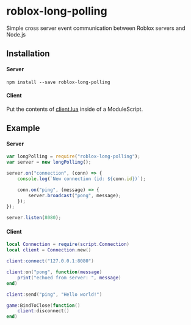 # roblox-long-polling

Simple cross server event communication between Roblox servers and Node.js

## Installation

#### Server
```
npm install --save roblox-long-polling
```

#### Client

Put the contents of [client.lua](https://github.com/Reselim/roblox-long-polling/blob/master/client.lua) inside of a ModuleScript.

## Example

#### Server

```js
var longPolling = require("roblox-long-polling");
var server = new longPolling();

server.on("connection", (conn) => {
	console.log(`New connection (id: ${conn.id})`);

	conn.on("ping", (message) => {
		server.broadcast("pong", message);
	});
});

server.listen(8080);
```

#### Client

```lua
local Connection = require(script.Connection)
local client = Connection.new()

client:connect("127.0.0.1:8080")

client:on("pong", function(message)
	print("echoed from server: ", message)
end)

client:send("ping", "Hello world!")

game:BindToClose(function()
	client:disconnect()
end)
```
